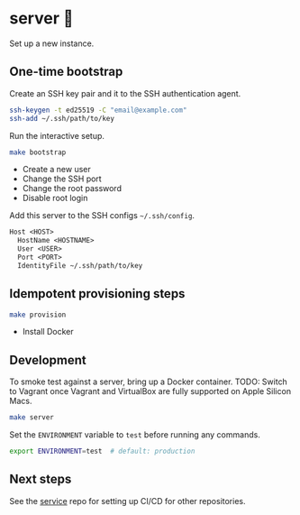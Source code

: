 # server 💾

Set up a new instance.


## One-time bootstrap

Create an SSH key pair and it to the SSH authentication agent.

```sh
ssh-keygen -t ed25519 -C "email@example.com"
ssh-add ~/.ssh/path/to/key
```

Run the interactive setup.

```sh
make bootstrap
```

- Create a new user
- Change the SSH port
- Change the root password
- Disable root login

Add this server to the SSH configs `~/.ssh/config`.

```txt
Host <HOST>
  HostName <HOSTNAME>
  User <USER>
  Port <PORT>
  IdentityFile ~/.ssh/path/to/key
```


## Idempotent provisioning steps

```sh
make provision
```

- Install Docker


## Development

To smoke test against a server, bring up a Docker container. TODO: Switch to
Vagrant once Vagrant and VirtualBox are fully supported on Apple Silicon Macs.

```sh
make server
```

Set the `ENVIRONMENT` variable to `test` before running any commands.

```sh
export ENVIRONMENT=test  # default: production
```


## Next steps

See the [service](https://github.com/tifa/service) repo for setting up CI/CD for
other repositories.
